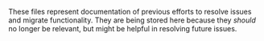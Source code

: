 These files represent documentation of previous efforts to resolve issues and migrate functionality. They are being stored here because they _should_ no longer be relevant, but might be helpful in resolving future issues.
